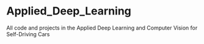 # Applied_Deep_Learning
 All code and projects in the Applied Deep Learning and Computer Vision for Self-Driving Cars
